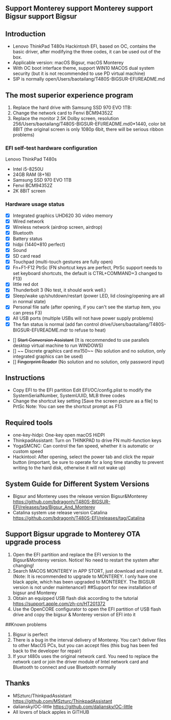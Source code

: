 ## Support Monterey support Monterey support Bigsur support Bigsur

## Introduction

- Lenovo ThinkPad T480s Hackintosh EFI, based on OC, contains the basic driver, after modifying the three codes, it can be used out of the box.
- Applicable version: macOS Bigsur, macOS Monterey
- With OC boot interface theme, support WIN10 MACOS dual system security (but it is not recommended to use PD virtual machine)
- SIP is normally open/Users/baotailang/T480S-BIGSUR-EFI/README.md

## The most superior experience program

1. Replace the hard drive with Samsung SSD 970 EVO 1TB:
2. Change the network card to Fenvi BCM94352Z
3. Replace the monitor 2.5K Dolby screen, resolution 256/Users/baotailang/T480S-BIGSUR-EFI/README.md0*1440, color bit 8BIT (the original screen is only 1080p 6bit, there will be serious ribbon problems)


### EFI self-test hardware configuration

Lenovo ThinkPad T480s

- Intel i5-8250U
- 24GB RAM (8+16)
- Samsung SSD 970 EVO 1TB
- Fenvi BCM94352Z
- 2K 8BIT screen

### Hardware usage status

* [x] Integrated graphics UHD620 3G video memory
* [x] Wired network
* [x] Wireless network (airdrop screen, airdrop)
* [x] Bluetooth
* [x] Battery status
* [x] hidpi (1440*810 perfect)
* [x] Sound
* [x] SD card read
* [x] Touchpad (multi-touch gestures are fully open)
* [x] Fn+F1-F12 PtrSc (FN shortcut keys are perfect, PtrSc support needs to set keyboard shortcuts, the default is CTRL+COMMAND+3 changed to F13)
* [x] little red dot
* [x] Thunderbolt 3 (No test, it should work well.)
* [x] Sleep/wake up/shutdown/restart (power LED, lid closing/opening are all in normal state)
* [x] Personal file safe (after opening, if you can't see the startup item, you can press F3)
* [x] All USB ports (multiple USBs will not have power supply problems)
* [x] The fan status is normal (add fan control drive/Users/baotailang/T480S-BIGSUR-EFI/README.mdr to refuse to heat)
* [] ~~Start Conversion Assistant~~ (It is recommended to use parallels desktop virtual machine to run WINDOWS)
* [] ~~ Discrete graphics card mx150~~ (No solution and no solution, only integrated graphics can be used)
* [] ~~Fingerprint Reader~~ (No solution and no solution, only password input)

## Instructions

- Copy EFI to the EFI partition Edit EFI/OC/config.plist to modify the SystemSerialNumber, SystemUUID, MLB three codes
- Change the shortcut key setting [Save the screen picture as a file] to PrtSc Note: You can see the shortcut prompt as F13

## Required tools

- one-key-hidpi: One-key open macOS HiDPI
- ThinkpadAssistant: Turn on THINKPAD to drive FN multi-function keys
- YogaSMCNC: Can control the fan speed, whether it is automatic or custom speed
- Hackintool: After opening, select the power tab and click the repair button (important, be sure to operate for a long time standby to prevent writing to the hard disk, otherwise it will not wake up)
 
## System Guide for Different System Versions

- Bigsur and Monterey uses the release version Bigsur&Monterey https://github.com/bdragonh/T480S-BIGSUR-EFI/releases/tag/Bigsur_And_Monterey
- Catalina system use release version Catalina https://github.com/bdragonh/T480S-EFI/releases/tag/Catalina

## Support Bigsur upgrade to Monterey OTA upgrade process

1. Open the EFI partition and replace the EFI version to the Bigsur&Monterey version. Notice! No need to restart the system after changing!
2. Search MACOS MONTEREY in APP STORT, just download and install it.
(Note: It is recommended to upgrade to MONTEREY. I only have one black apple, which has been upgraded to MONTEREY. The BIGSUR version is not under maintenance!)
##Support for new installation of bigsur and Monterey
1. Obtain an equipped USB flash disk according to the tutorial https://support.apple.com/zh-cn/HT201372
2. Use the OpenCORE configurator to open the EFI partition of USB flash drive and copy the bigsur & Monterey version of EFI into it

##Known problems
1. Bigsur is perfect
2. There is a bug in the interval delivery of Monterey. You can't deliver files to other MacOS PCs, but you can accept files (this bug has been fed back to the developer for repair)
3. If your t480s uses the original network card. You need to replace the network card or join the driver module of Intel network card and Bluetooth to connect and use Bluetooth normally

## Thanks

- MSzturc/ThinkpadAssistant https://github.com/MSzturc/ThinkpadAssistant
- daliansky/OC-little https://github.com/daliansky/OC-little
- All lovers of black apples in GITHUB
